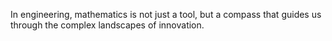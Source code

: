 In engineering, mathematics is not just a tool, but a compass that guides us through the complex landscapes of innovation.
